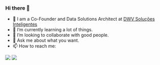 ### Hi there 👋
- 🔭 I am a Co-Founder and Data Solutions Architect at <a href="https://www.dwvsolution.com/" target="_blank">DWV Soluções Inteligentes</a>
- 🌱 I’m currently learning a lot of things.
- 👯 I’m looking to collaborate with good people. 
- 💬 Ask me about what you want.
- 📫 How to reach me:

<div>
<a href = "mailto:vitaotex@gmail.com"><img src="https://img.shields.io/badge/Gmail-D14836?style=for-the-badge&logo=gmail&logoColor=white" target="_blank"></a>
<a href="https://www.linkedin.com/in/vteixeira/" target="_blank"><img src="https://img.shields.io/badge/-LinkedIn-%230077B5?style=for-the-badge&logo=linkedin&logoColor=white" target="_blank"></a>   
</div>



<!--
**vitaotex2708/vitaotex2708** is a ✨ _special_ ✨ repository because its `README.md` (this file) appears on your GitHub profile.

Here are some ideas to get you started:

- 🔭 I’m currently working on Nórdica Software
- 🌱 I’m currently learning a lot of things.
- 👯 I’m looking to collaborate on ...
- 🤔 I’m looking for help with ...
- 💬 Ask me about ...
- 📫 How to reach me: ...
- 😄 Pronouns: ...
- ⚡ Fun fact: ...
-->
